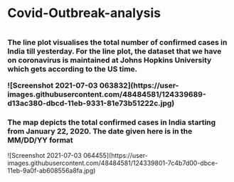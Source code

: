 


# Covid-Outbreak-analysis
<h1 Covid-Outbreak-analysis </h1>
<p align="center">
  <h3>The line plot visualises the total number of confirmed cases in India till yesterday. For the line plot, the dataset that we have on coronavirus is maintained at Johns        Hopkins University which gets according to the US time.
  </p>
  ![Screenshot 2021-07-03 063832](https://user-images.githubusercontent.com/48484581/124339689-d13ac380-dbcd-11eb-9331-81e73b51222c.jpg)

  ###



<h3>The map depicts the total confirmed cases in India starting from January 22, 2020. The date given here is in the MM/DD/YY format</h3>
![Screenshot 2021-07-03 064455](https://user-images.githubusercontent.com/48484581/124339801-7c4b7d00-dbce-11eb-9a0f-ab608556a8fa.jpg)
